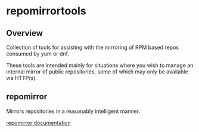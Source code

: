 # repomirrortools
## Overview
Collection of tools for assisting with the mirroring of RPM based repos consumed
by yum or dnf.

These tools are intended mainly for situations where you wish to manage an internal
mirror of public repositories, some of which may only be available via HTTP(s).

## repomirror
Mirrors repositories in a reasonably intelligent manner.

[repomirror documentation](docs/repomirror.md)
